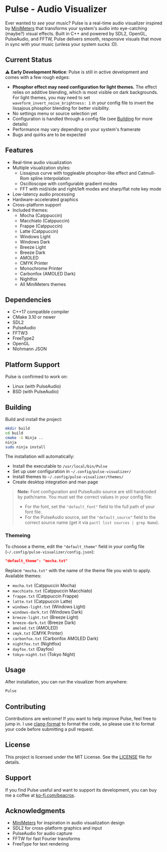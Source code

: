 # Pulse - Audio Visualizer

Ever wanted to *see* your music? Pulse is a real-time audio visualizer inspired by [MiniMeters](https://minimeters.app/) that transforms your system's audio into eye-catching (maybe?) visual effects. Built in C++ and powered by SDL2, OpenGL, PulseAudio, and FFTW, Pulse delivers smooth, responsive visuals that move in sync with your music (unless your system sucks :D).

## Current Status

⚠️ **Early Development Notice**: Pulse is still in active development and comes with a few rough edges:

- **Phosphor effect may need configuration for light themes.** The effect relies on additive blending, which is most visible on dark backgrounds. For light themes, you may need to set `waveform_invert_noise_brightness: 1` in your config file to invert the lissajous phosphor blending for better visibility.
- No settings menu or source selection yet
- Configuration is handled through a config file (see [Building](#building) for more details)
- Performance may vary depending on your system's framerate
- Bugs and quirks are to be expected

## Features

- Real-time audio visualization
- Multiple visualization styles:
	- Lissajous curve with toggleable phosphor-like effect and Catmull-Rom spline interpolation
	- Oscilloscope with configurable gradient modes
	- FFT with mid/side and right/left modes and sharp/flat note key mode
- Low-latency audio processing
- Hardware-accelerated graphics
- Cross-platform support
- Included themes:
	- Mocha (Catppuccin)
	- Macchiato (Catppuccin)
	- Frappe (Catppuccin)
	- Latte (Catppuccin)
	- Windows Light
	- Windows Dark
	- Breeze Light
	- Breeze Dark
	- AMOLED
	- CMYK Printer
	- Monochrome Printer
	- Carbonfox (AMOLED Dark)
	- Nightfox
	- All MiniMeters themes

## Dependencies

- C++17 compatible compiler
- CMake 3.10 or newer
- SDL2
- PulseAudio
- FFTW3
- FreeType2
- OpenGL
- Nlohmann JSON

## Platform Support

Pulse is confirmed to work on:
- Linux (with PulseAudio)
- BSD (with PulseAudio)


## Building

Build and install the project:

```bash
mkdir build
cd build
cmake -G Ninja ..
ninja
sudo ninja install
```

The installation will automatically:
- Install the executable to `/usr/local/bin/Pulse`
- Set up user configuration in `~/.config/pulse-visualizer/`
- Install themes to `~/.config/pulse-visualizer/themes/`
- Create desktop integration and man page

> **Note:** Font configuration and PulseAudio source are still hardcoded by path/name. You must set the correct values in your config file:
>
> - For the font, set the `"default_font"` field to the full path of your font file.
> - For the PulseAudio source, set the `"default_source"` field to the correct source name (get it via `pactl list sources | grep Name`).

### Themeing 
To choose a theme, edit the `"default_theme"` field in your config file (`~/.config/pulse-visualizer/config.json`):

```json
"default_theme": "mocha.txt"
```

Replace `"mocha.txt"` with the name of the theme file you wish to apply. Available themes:
- `mocha.txt` (Catppuccin Mocha)
- `macchiato.txt` (Catppuccin Macchiato)
- `frappe.txt` (Catppuccin Frappe)
- `latte.txt` (Catppuccin Latte)
- `windows-light.txt` (Windows Light)
- `windows-dark.txt` (Windows Dark)
- `breeze-light.txt` (Breeze Light)
- `breeze-dark.txt` (Breeze Dark)
- `amoled.txt` (AMOLED)
- `cmyk.txt` (CMYK Printer)
- `carbonfox.txt` (Carbonfox AMOLED Dark)
- `nightfox.txt` (Nightfox)
- `dayfox.txt` (Dayfox)
- `tokyo-night.txt` (Tokyo Night)

## Usage

After installation, you can run the visualizer from anywhere:

```bash
Pulse
```
## Contributing

Contributions are welcome! If you want to help improve Pulse, feel free to jump in. I use [clang-format](https://clang.llvm.org/docs/ClangFormat.html) to format the code, so please use it to format your code before submitting a pull request.

## License

This project is licensed under the MIT License. See the [LICENSE](LICENSE) file for details.

## Support

If you find Pulse useful and want to support its development, you can buy me a coffee at [ko-fi.com/beacrox](https://ko-fi.com/beacrox).

## Acknowledgments

- [MiniMeters](https://minimeters.app/) for inspiration in audio visualization design
- SDL2 for cross-platform graphics and input
- PulseAudio for audio capture
- FFTW for fast Fourier transforms
- FreeType for text rendering
